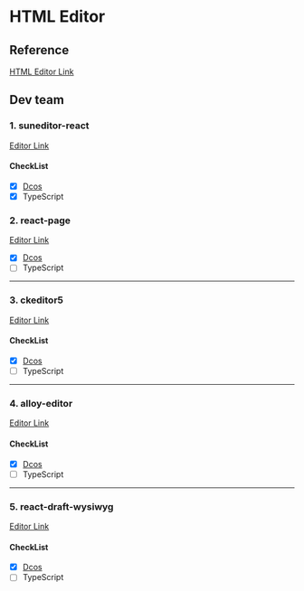 # HTML Editor

## Reference

[HTML Editor Link](https://ourcodeworld.com/articles/read/1065/top-15-best-rich-text-editor-components-wysiwyg-for-reactjs)

## Dev team

### 1. suneditor-react

[Editor Link](https://github.com/mkhstar/suneditor-react)

#### CheckList

- [x] [Dcos](http://suneditor.com/sample/index.html)
- [x] TypeScript

### 2. react-page

[Editor Link](https://github.com/react-page/react-page)

- [x] [Dcos]()
- [ ] TypeScript

---

### 3. ckeditor5

[Editor Link](https://github.com/ckeditor/ckeditor5-react)

#### CheckList

- [x] [Dcos](https://ckeditor.com/docs/ckeditor5/latest/)
- [ ] TypeScript

---

### 4. alloy-editor

[Editor Link](https://github.com/liferay/alloy-editor)

#### CheckList

- [x] [Dcos](https://alloyeditor.com/)
- [ ] TypeScript

---

### 5. react-draft-wysiwyg

[Editor Link](https://github.com/jpuri/react-draft-wysiwyg)

#### CheckList

- [x] [Dcos](https://jpuri.github.io/react-draft-wysiwyg/#/)
- [ ] TypeScript
